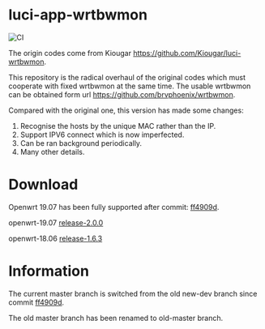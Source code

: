# luci-app-wrtbwmon

![CI](https://github.com/brvphoenix/luci-app-wrtbwmon/workflows/CI/badge.svg)

The origin codes come from Kiougar https://github.com/Kiougar/luci-wrtbwmon.

This repository is the radical overhaul of the original codes which must cooperate with fixed wrtbwmon at the same time. The usable wrtbwmon can be obtained form url https://github.com/brvphoenix/wrtbwmon.

Compared with the original one, this version has made some changes:
1. Recognise the hosts by the unique MAC rather than the IP.
2. Support IPV6 connect which is now imperfected.
3. Can be ran background periodically.
4. Many other details.

# Download
Openwrt 19.07 has been fully supported after commit: [ff4909d](https://github.com/brvphoenix/luci-app-wrtbwmon/tree/ff4909d8f5d06fee87f7ec5a365ac5dde6492130).

openwrt-19.07 [release-2.0.0](https://github.com/brvphoenix/luci-app-wrtbwmon/releases/download/release-2.0.0/luci-app-wrtbwmon_2.0.0-2_all.ipk)

openwrt-18.06 [release-1.6.3](https://github.com/brvphoenix/luci-app-wrtbwmon/releases/download/release-1.6.3/luci-app-wrtbwmon_1.6.3-1_all.ipk)

# Information
The current master branch is switched from the old new-dev branch since commit [ff4909d](https://github.com/brvphoenix/luci-app-wrtbwmon/tree/ff4909d8f5d06fee87f7ec5a365ac5dde6492130).

The old master branch has been renamed to old-master branch.
